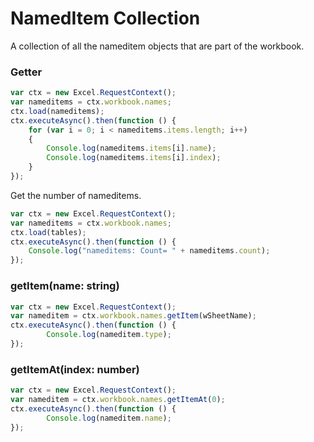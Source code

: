 # NamedItem Collection
A collection of all the nameditem objects that are part of the workbook. 

### Getter 

```js
var ctx = new Excel.RequestContext();
var nameditems = ctx.workbook.names;
ctx.load(nameditems);
ctx.executeAsync().then(function () {
	for (var i = 0; i < nameditems.items.length; i++)
	{
		Console.log(nameditems.items[i].name);
		Console.log(nameditems.items[i].index);
	}
});
```

Get the number of nameditems.

```js
var ctx = new Excel.RequestContext();
var nameditems = ctx.workbook.names;
ctx.load(tables);
ctx.executeAsync().then(function () {
	Console.log("nameditems: Count= " + nameditems.count);
});

```

### getItem(name: string)

```js
var ctx = new Excel.RequestContext();
var nameditem = ctx.workbook.names.getItem(wSheetName);
ctx.executeAsync().then(function () {
		Console.log(nameditem.type);
});
```
### getItemAt(index: number)

```js
var ctx = new Excel.RequestContext();
var nameditem = ctx.workbook.names.getItemAt(0);
ctx.executeAsync().then(function () {
		Console.log(nameditem.name);
});
```